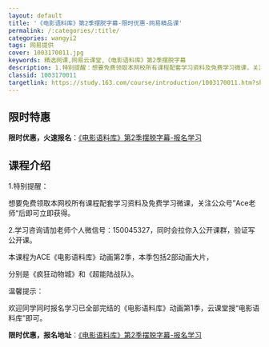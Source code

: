 ```yaml
---
layout: default
title: '《电影语料库》第2季摆脱字幕-限时优惠-网易精品课'
permalink: /:categories/:title/
categories: wangyi2
tags: 网易提供
cover: 1003170011.jpg
keywords: 精选网课,网易云课堂,《电影语料库》第2季摆脱字幕
description: 1.特别提醒：想要免费领取本网校所有课程配套学习资料及免费学习微课，关注公众号”Ace老师“后即可立即获得。2.学习咨询
classid: 1003170011
targetlink: https://study.163.com/course/introduction/1003170011.htm?share=1&shareId=1025206652&utm_campaign=share&utm_medium=iphoneShare&utm_source=&utm_u=1025206652
---
```


## 限时特惠

**限时优惠，火速报名**：[《电影语料库》第2季摆脱字幕-报名学习](https://study.163.com/course/introduction/1003170011.htm?share=1&shareId=1025206652&utm_campaign=share&utm_medium=iphoneShare&utm_source=&utm_u=1025206652)

## 课程介绍

1.特别提醒：

想要免费领取本网校所有课程配套学习资料及免费学习微课，关注公众号”Ace老师“后即可立即获得。

2.学习咨询请加老师个人微信号：150045327，同时会拉你入公开课群，验证写公开课。

本课程为ACE《电影语料库》动画第2季，本季包括2部动画大片，

分别是《疯狂动物城》和《超能陆战队》。

温馨提示：

欢迎同学同时报名学习已全部完结的《电影语料库》动画第1季，云课堂搜“电影语料库”即可。

**限时优惠，报名地址**：[《电影语料库》第2季摆脱字幕-报名学习](https://study.163.com/course/introduction/1003170011.htm?share=1&shareId=1025206652&utm_campaign=share&utm_medium=iphoneShare&utm_source=&utm_u=1025206652)

